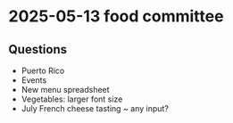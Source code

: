 # 2025-05-13 food committee

## Questions

* Puerto Rico
* Events
* New menu spreadsheet
* Vegetables: larger font size
* July French cheese tasting ~ any input?


